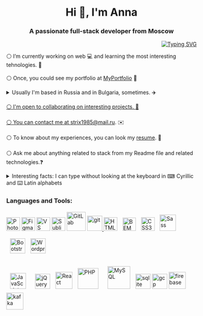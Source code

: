 
<!--<script type="text/javascript" charset="utf-8" async src="https://api-maps.yandex.ru/services/constructor/1.0/js/?um=constructor%3Ab90f175036085defa4017697f480759706416863bbe8c54a246875f136c9b677&amp;width=1055&amp;height=551&amp;lang=ru_RU&amp;scroll=true"></script>

<iframe src="https://yandex.ru/map-widget/v1/?um=constructor%3Ab90f175036085defa4017697f480759706416863bbe8c54a246875f136c9b677&amp;source=constructor" width="1055" height="551" frameborder="0"></iframe> -->


<!-- ## Hi there 👋  
<a href="https://git.io/typing-svg"><img src="https://readme-typing-svg.herokuapp.com?font=Fira+Code&weight=500&size=30&duration=300&pause=200&color=000000&background=FFFFFF00&center=true&vCenter=true&width=35&lines=%F0%9F%91%8B;%E2%9C%8B" alt="Typing SVG" /></a>
 ### My profile  
🔻⏬⬇️🔽⤵️↙️: ⭕◀️🔼🔽⚠️◻️⬜◼️⬛⚫🔴⚪◽◾🔘🔳🔲🔺🔻🔻🚀⬇️ ⬇️ ⬇️✋👇 -->
<!--### <div align="center">I'm Anna, a full-stack freelance developer prefer working remotely  </div>
* 🚀  I'm currently working on [MyApp](http://(s)://my)
🧠  I'm learning a new framework
<a href="https://git.io/typing-svg"><img src="https://readme-typing-svg.herokuapp.com?font=Fira+Code&duration=300&pause=100&width=435&lines=%F0%9F%91%8B;%E2%9C%8B" alt="Typing SVG" /></a>
Web Developer
I've been learning to code for 5 years, after switching careers. I started with HTML, but have really found a passion for backend development...-->


<h1 align="center">Hi 👋, I'm Anna</h1>
<h3 align="center">A passionate full-stack developer from Moscow</h3>  
<div  align="right">
  <a align="center" href="https://git.io/typing-svg"><img src="https://readme-typing-svg.herokuapp.com?font=Fira+Code&width=185&lines=Front-end;Soft+skills;Web-development;Adaptive+layout;Back-end;Teamwork;Full-stack" alt="Typing SVG" align="center" /></a>
</div>


<!--
<details open disabled>

  details[disabled] summary,
  details.disabled summary {
    pointer-events: none; /* prevents click events */
    user-select: none; /* prevents text selection */ 
-->
⚪ I’m currently working on web 💻 and learning the most interesting tehnologies. 🚀<br><br>
⚪ Once, you could see my portfolio at [MyPortfolio](http://q926573z.beget.tech/2024/portfolio/iframes) 🎇

<details>
 <summary>Usually I'm based in Russia and in Bulgaria, sometimes. ✈️ </summary>
 <a href="https://yandex.ru/maps/?um=constructor%3Ab90f175036085defa4017697f480759706416863bbe8c54a246875f136c9b677&amp;source=constructorStatic" target="_blank"><img src="https://api-maps.yandex.ru/services/constructor/1.0/static/?um=constructor%3Ab90f175036085defa4017697f480759706416863bbe8c54a246875f136c9b677&amp;width=503&amp;height=311&amp;lang=ru_RU" alt="" style="border: 0;"/>
 </details>
  
⚪ I'm open to collaborating on interesting projects. 💬 <br><br>
⚪ You can contact me at [strix1985@mail.ru](mailto:strix1985@mail.ru). ✉️<br><br>
⚪ To know about my experiences, you can look my [resume](). 📄<br><br>
⚪ Ask me about anything related to stack from my Readme file and related technologies.❓
<details  display="inline" >
  <summary>Interesting facts: I can type without looking at the keyboard in ⌨ Cyrillic and ⌨️ Latin alphabets </summary>
      <p>I am proficient in touch typing, which allows me to type and comment code much faster. </p>
      <div align="center">
        <img src="https://gzos.ru/wp-content/uploads/slider/cache/e9dd10e709953faa5203dc3263da0aec/%D0%90%D0%BD%D0%BD%D0%B0-%D0%A0%D0%B0%D0%B2%D0%B4%D0%B0%D0%BD%D0%B8%D1%81.jpg" align="center" width="350px"/>
      </div> 
    </details>


<!-- <style>
    details > summary::marker {
    display: none;
    content: ''; /* Прощай, стрелочка, теперь ты здесь не нужна! */
}
</style>
  list-style-type="square"  , disc, circle, etc
    outline="none" list-style-type="none" user-select="none" pointer-events="none" display="none" content: ''   display="inline"  -->
<!-- <details disabled  style="user-select: none; pointer-events: none;">   tabindex="-1"   display="none"   markdown="1"-->
<h3 align="left">Languages and Tools:</h3>

<!-- редакторы, разметка, стили, конструкторы-->
<p align="left">
 <a href="https://www.adobe.com/uk/products/photoshop.html" target="_blank" rel="noreferrer"><img src="https://raw.githubusercontent.com/danielcranney/readme-generator/main/public/icons/skills/photoshop-colored.svg" width="36" height="36" alt="Photoshop" /></a>
 <a href="https://www.figma.com/" target="_blank" rel="noreferrer"><img src="https://raw.githubusercontent.com/danielcranney/readme-generator/main/public/icons/skills/figma-colored.svg" width="36" height="36" alt="Figma" /></a>
 <a href="https://code.visualstudio.com/" target="_blank" rel="noreferrer"><img src="https://raw.githubusercontent.com/danielcranney/readme-generator/main/public/icons/skills/visualstudiocode.svg" width="36" height="36" alt="VS Code" /></a>
 <a href="https://www.sublimetext.com/index2" target="_blank" rel="noreferrer"><img src="https://raw.githubusercontent.com/danielcranney/readme-generator/main/public/icons/skills/sublimetext.svg" width="36" height="36" alt="Sublime Text" /></a>
<a href="https://about.gitlab.com/" target="_blank"><img src="https://profilinator.rishav.dev/skills-assets/gitlab.svg" alt="GitLab" width="50" height="50" /></a>
 <a href="https://git-scm.com/" target="_blank" rel="noreferrer"> <img src="https://www.vectorlogo.zone/logos/git-scm/git-scm-icon.svg" alt="git" width="40" height="40"/> </a>
 <a href="https://developer.mozilla.org/en-US/docs/Glossary/HTML5" target="_blank" rel="noreferrer"><img src="https://raw.githubusercontent.com/danielcranney/readme-generator/main/public/icons/skills/html5-colored.svg" width="36" height="36" alt="HTML5" /></a>
 <a href="http://getbem.com/" target="_blank"><img style="margin: 10px" src="https://profilinator.rishav.dev/skills-assets/bem.svg" alt="BEM" height="35" /></a> 
  <a href="https://www.w3.org/TR/CSS/#css" target="_blank" rel="noreferrer"><img src="https://raw.githubusercontent.com/danielcranney/readme-generator/main/public/icons/skills/css3-colored.svg" width="36" height="36" alt="CSS3" /></a>
  <a href="https://sass-lang.com/" target="_blank"><img style="margin: 10px" src="https://profilinator.rishav.dev/skills-assets/sass-original.svg" alt="Sass" height="43" /></a> 
 <a href="https://getbootstrap.com/docs/3.4/javascript/" target="_blank"><img style="margin: 10px" src="https://profilinator.rishav.dev/skills-assets/bootstrap-plain.svg" alt="Bootstrap" height="40" /></a> 
  <a href="https://wordpress.com" target="_blank" rel="noreferrer"><img src="https://raw.githubusercontent.com/danielcranney/readme-generator/main/public/icons/skills/wordpress-colored.svg" width="40" height="40" alt="Wordpress" /></a>
  
<!-- скрипт, back-end, базы -->
 <a href="https://www.javascript.com/" target="_blank"><img style="margin: 10px" src="https://profilinator.rishav.dev/skills-assets/javascript-original.svg" alt="JavaScript" height="42" /></a>
 <a href="https://jquery.com/" target="_blank"><img style="margin: 10px" src="https://profilinator.rishav.dev/skills-assets/jquery.png" alt="jQuery" height="40" /></a>
 <a href="https://reactjs.org/" target="_blank" rel="noreferrer"><img src="https://raw.githubusercontent.com/danielcranney/readme-generator/main/public/icons/skills/react-colored.svg" width="45" height="45" alt="React" /></a>
 <a href="https://www.php.net/" target="_blank"><img style="margin: 10px" src="https://profilinator.rishav.dev/skills-assets/php-original.svg" alt="PHP" height="55" /></a>
<a href="https://www.mysql.com/" target="_blank"><img style="margin: 10px" src="https://profilinator.rishav.dev/skills-assets/mysql-original-wordmark.svg" alt="MySQL" height="60" /></a>
<a href="https://www.sqlite.org/" target="_blank" rel="noreferrer"> <img src="https://www.vectorlogo.zone/logos/sqlite/sqlite-icon.svg" alt="sqlite" width="40" height="40"/></a>
  <a href="https://cloud.google.com" target="_blank" rel="noreferrer"> <img src="https://www.vectorlogo.zone/logos/google_cloud/google_cloud-icon.svg" alt="gcp" width="40" height="40"/></a> 
 <a href="https://firebase.google.com/" target="_blank" rel="noreferrer"> <img src="https://www.vectorlogo.zone/logos/firebase/firebase-icon.svg" alt="firebase" width="45" height="45"/></a>
 <a href="https://kafka.apache.org/" target="_blank" rel="noreferrer"> <img src="https://www.vectorlogo.zone/logos/apache_kafka/apache_kafka-icon.svg" alt="kafka" width="45" height="45"/></a>
</p>
<!-- 
 <a href="https://gulpjs.com" target="_blank" rel="noreferrer"> <img src="https://raw.githubusercontent.com/devicons/devicon/master/icons/gulp/gulp-plain.svg" alt="gulp" width="40" height="40"/> </a>
 <a href="https://www.mysql.com/" target="_blank" rel="noreferrer"><img src="https://raw.githubusercontent.com/danielcranney/readme-generator/main/public/icons/skills/mysql-colored.svg" width="36" height="36" alt="MySQL" /></a>
 -->
